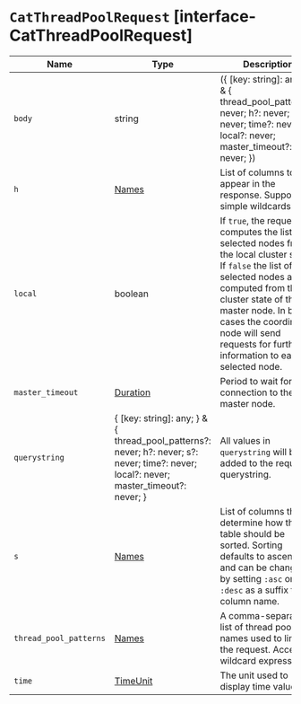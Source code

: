 # `CatThreadPoolRequest` [interface-CatThreadPoolRequest]

| Name | Type | Description |
| - | - | - |
| `body` | string | ({ [key: string]: any; } & { thread_pool_patterns?: never; h?: never; s?: never; time?: never; local?: never; master_timeout?: never; }) | All values in `body` will be added to the request body. |
| `h` | [Names](./Names.md) | List of columns to appear in the response. Supports simple wildcards. |
| `local` | boolean | If `true`, the request computes the list of selected nodes from the local cluster state. If `false` the list of selected nodes are computed from the cluster state of the master node. In both cases the coordinating node will send requests for further information to each selected node. |
| `master_timeout` | [Duration](./Duration.md) | Period to wait for a connection to the master node. |
| `querystring` | { [key: string]: any; } & { thread_pool_patterns?: never; h?: never; s?: never; time?: never; local?: never; master_timeout?: never; } | All values in `querystring` will be added to the request querystring. |
| `s` | [Names](./Names.md) | List of columns that determine how the table should be sorted. Sorting defaults to ascending and can be changed by setting `:asc` or `:desc` as a suffix to the column name. |
| `thread_pool_patterns` | [Names](./Names.md) | A comma-separated list of thread pool names used to limit the request. Accepts wildcard expressions. |
| `time` | [TimeUnit](./TimeUnit.md) | The unit used to display time values. |
